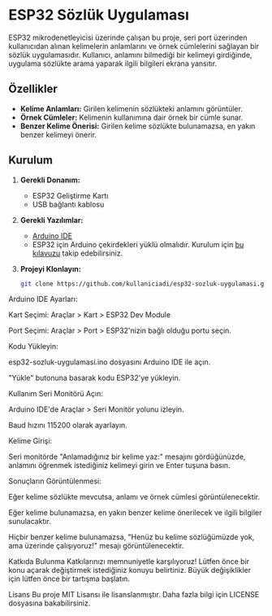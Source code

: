 # ESP32 Sözlük Uygulaması

ESP32 mikrodenetleyicisi üzerinde çalışan bu proje, seri port üzerinden kullanıcıdan alınan kelimelerin anlamlarını ve örnek cümlelerini sağlayan bir sözlük uygulamasıdır. Kullanıcı, anlamını bilmediği bir kelimeyi girdiğinde, uygulama sözlükte arama yaparak ilgili bilgileri ekrana yansıtır.

## Özellikler

- **Kelime Anlamları:** Girilen kelimenin sözlükteki anlamını görüntüler.
- **Örnek Cümleler:** Kelimenin kullanımına dair örnek bir cümle sunar.
- **Benzer Kelime Önerisi:** Girilen kelime sözlükte bulunamazsa, en yakın benzer kelimeyi önerir.

## Kurulum

1. **Gerekli Donanım:**
   - ESP32 Geliştirme Kartı
   - USB bağlantı kablosu

2. **Gerekli Yazılımlar:**
   - [Arduino IDE](https://www.arduino.cc/en/software)
   - ESP32 için Arduino çekirdekleri yüklü olmalıdır. Kurulum için [bu kılavuzu](https://docs.espressif.com/projects/arduino-esp32/en/latest/installing.html) takip edebilirsiniz.

3. **Projeyi Klonlayın:**
   ```bash
   git clone https://github.com/kullaniciadi/esp32-sozluk-uygulamasi.git
Arduino IDE Ayarları:

Kart Seçimi: Araçlar > Kart > ESP32 Dev Module

Port Seçimi: Araçlar > Port > ESP32'nizin bağlı olduğu portu seçin.

Kodu Yükleyin:

esp32-sozluk-uygulamasi.ino dosyasını Arduino IDE ile açın.

"Yükle" butonuna basarak kodu ESP32'ye yükleyin.

Kullanım
Seri Monitörü Açın:

Arduino IDE'de Araçlar > Seri Monitör yolunu izleyin.

Baud hızını 115200 olarak ayarlayın.

Kelime Girişi:

Seri monitörde "Anlamadığınız bir kelime yaz:" mesajını gördüğünüzde, anlamını öğrenmek istediğiniz kelimeyi girin ve Enter tuşuna basın.

Sonuçların Görüntülenmesi:

Eğer kelime sözlükte mevcutsa, anlamı ve örnek cümlesi görüntülenecektir.

Eğer kelime bulunamazsa, en yakın benzer kelime önerilecek ve ilgili bilgiler sunulacaktır.

Hiçbir benzer kelime bulunamazsa, "Henüz bu kelime sözlüğümüzde yok, ama üzerinde çalışıyoruz!" mesajı görüntülenecektir.

Katkıda Bulunma
Katkılarınızı memnuniyetle karşılıyoruz! Lütfen önce bir konu açarak değiştirmek istediğiniz konuyu belirtiniz. Büyük değişiklikler için lütfen önce bir tartışma başlatın.

Lisans
Bu proje MIT Lisansı ile lisanslanmıştır. Daha fazla bilgi için LICENSE dosyasına bakabilirsiniz.
